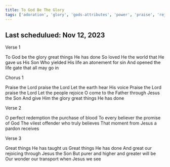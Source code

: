 ```yaml
---
title: To God Be The Glory
tags: ['adoration', 'glory', 'gods-attributes', 'power', 'praise', 'rejoice', 'testimony', 'worship']
---
```


## Last schedulued: Nov 12, 2023          

Verse 1

To God be the glory great things He has done
So loved He the world that He gave us His Son
Who yielded His life an atonement for sin
And opened the life gate that all may go in

Chorus 1

Praise the Lord praise the Lord
Let the earth hear His voice
Praise the Lord praise the Lord
Let the people rejoice
O come to the Father through Jesus the Son
And give Him the glory great things He has done

Verse 2

O perfect redemption the purchase of blood
To every believer the promise of God
The vilest offender who truly believes
That moment from Jesus a pardon receives

Verse 3

Great things He has taught us
Great things He has done
And great our rejoicing through Jesus the Son
But purer and higher and greater will be
Our wonder our transport when Jesus we see
